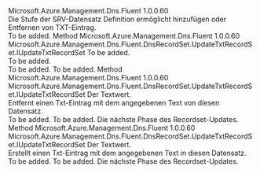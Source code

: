 <Type Name="IWithTxtRecordTextValue" FullName="Microsoft.Azure.Management.Dns.Fluent.DnsRecordSet.Update.IWithTxtRecordTextValue">
  <TypeSignature Language="C#" Value="public interface IWithTxtRecordTextValue" />
  <TypeSignature Language="ILAsm" Value=".class public interface auto ansi abstract IWithTxtRecordTextValue" />
  <TypeSignature Language="DocId" Value="T:Microsoft.Azure.Management.Dns.Fluent.DnsRecordSet.Update.IWithTxtRecordTextValue" />
  <TypeSignature Language="VB.NET" Value="Public Interface IWithTxtRecordTextValue" />
  <TypeSignature Language="F#" Value="type IWithTxtRecordTextValue = interface" />
  <AssemblyInfo>
    <AssemblyName>Microsoft.Azure.Management.Dns.Fluent</AssemblyName>
    <AssemblyVersion>1.0.0.60</AssemblyVersion>
  </AssemblyInfo>
  <Interfaces />
  <Docs>
    <summary>
            Die Stufe der SRV-Datensatz Definition ermöglicht hinzufügen oder Entfernen von TXT-Eintrag.
            </summary>
    <remarks>To be added.</remarks>
  </Docs>
  <Members>
    <Member MemberName="WithoutText">
      <MemberSignature Language="C#" Value="public Microsoft.Azure.Management.Dns.Fluent.DnsRecordSet.UpdateTxtRecordSet.IUpdateTxtRecordSet WithoutText (System.Collections.Generic.IList&lt;string&gt; textChunks);" />
      <MemberSignature Language="ILAsm" Value=".method public hidebysig newslot virtual instance class Microsoft.Azure.Management.Dns.Fluent.DnsRecordSet.UpdateTxtRecordSet.IUpdateTxtRecordSet WithoutText(class System.Collections.Generic.IList`1&lt;string&gt; textChunks) cil managed" />
      <MemberSignature Language="DocId" Value="M:Microsoft.Azure.Management.Dns.Fluent.DnsRecordSet.Update.IWithTxtRecordTextValue.WithoutText(System.Collections.Generic.IList{System.String})" />
      <MemberSignature Language="VB.NET" Value="Public Function WithoutText (textChunks As IList(Of String)) As IUpdateTxtRecordSet" />
      <MemberSignature Language="F#" Value="abstract member WithoutText : System.Collections.Generic.IList&lt;string&gt; -&gt; Microsoft.Azure.Management.Dns.Fluent.DnsRecordSet.UpdateTxtRecordSet.IUpdateTxtRecordSet" Usage="iWithTxtRecordTextValue.WithoutText textChunks" />
      <MemberType>Method</MemberType>
      <AssemblyInfo>
        <AssemblyName>Microsoft.Azure.Management.Dns.Fluent</AssemblyName>
        <AssemblyVersion>1.0.0.60</AssemblyVersion>
      </AssemblyInfo>
      <ReturnValue>
        <ReturnType>Microsoft.Azure.Management.Dns.Fluent.DnsRecordSet.UpdateTxtRecordSet.IUpdateTxtRecordSet</ReturnType>
      </ReturnValue>
      <Parameters>
        <Parameter Name="textChunks" Type="System.Collections.Generic.IList&lt;System.String&gt;" />
      </Parameters>
      <Docs>
        <param name="textChunks">To be added.</param>
        <summary>To be added.</summary>
        <returns>To be added.</returns>
        <remarks>To be added.</remarks>
      </Docs>
    </Member>
    <Member MemberName="WithoutText">
      <MemberSignature Language="C#" Value="public Microsoft.Azure.Management.Dns.Fluent.DnsRecordSet.UpdateTxtRecordSet.IUpdateTxtRecordSet WithoutText (string text);" />
      <MemberSignature Language="ILAsm" Value=".method public hidebysig newslot virtual instance class Microsoft.Azure.Management.Dns.Fluent.DnsRecordSet.UpdateTxtRecordSet.IUpdateTxtRecordSet WithoutText(string text) cil managed" />
      <MemberSignature Language="DocId" Value="M:Microsoft.Azure.Management.Dns.Fluent.DnsRecordSet.Update.IWithTxtRecordTextValue.WithoutText(System.String)" />
      <MemberSignature Language="VB.NET" Value="Public Function WithoutText (text As String) As IUpdateTxtRecordSet" />
      <MemberSignature Language="F#" Value="abstract member WithoutText : string -&gt; Microsoft.Azure.Management.Dns.Fluent.DnsRecordSet.UpdateTxtRecordSet.IUpdateTxtRecordSet" Usage="iWithTxtRecordTextValue.WithoutText text" />
      <MemberType>Method</MemberType>
      <AssemblyInfo>
        <AssemblyName>Microsoft.Azure.Management.Dns.Fluent</AssemblyName>
        <AssemblyVersion>1.0.0.60</AssemblyVersion>
      </AssemblyInfo>
      <ReturnValue>
        <ReturnType>Microsoft.Azure.Management.Dns.Fluent.DnsRecordSet.UpdateTxtRecordSet.IUpdateTxtRecordSet</ReturnType>
      </ReturnValue>
      <Parameters>
        <Parameter Name="text" Type="System.String" />
      </Parameters>
      <Docs>
        <param name="text">Der Textwert.</param>
        <summary>
            Entfernt einen Txt-Eintrag mit dem angegebenen Text von diesen Datensatz.
            </summary>
        <returns>To be added.</returns>
        <remarks>To be added.</remarks>
        <return>Die nächste Phase des Recordset-Updates.</return>
      </Docs>
    </Member>
    <Member MemberName="WithText">
      <MemberSignature Language="C#" Value="public Microsoft.Azure.Management.Dns.Fluent.DnsRecordSet.UpdateTxtRecordSet.IUpdateTxtRecordSet WithText (string text);" />
      <MemberSignature Language="ILAsm" Value=".method public hidebysig newslot virtual instance class Microsoft.Azure.Management.Dns.Fluent.DnsRecordSet.UpdateTxtRecordSet.IUpdateTxtRecordSet WithText(string text) cil managed" />
      <MemberSignature Language="DocId" Value="M:Microsoft.Azure.Management.Dns.Fluent.DnsRecordSet.Update.IWithTxtRecordTextValue.WithText(System.String)" />
      <MemberSignature Language="VB.NET" Value="Public Function WithText (text As String) As IUpdateTxtRecordSet" />
      <MemberSignature Language="F#" Value="abstract member WithText : string -&gt; Microsoft.Azure.Management.Dns.Fluent.DnsRecordSet.UpdateTxtRecordSet.IUpdateTxtRecordSet" Usage="iWithTxtRecordTextValue.WithText text" />
      <MemberType>Method</MemberType>
      <AssemblyInfo>
        <AssemblyName>Microsoft.Azure.Management.Dns.Fluent</AssemblyName>
        <AssemblyVersion>1.0.0.60</AssemblyVersion>
      </AssemblyInfo>
      <ReturnValue>
        <ReturnType>Microsoft.Azure.Management.Dns.Fluent.DnsRecordSet.UpdateTxtRecordSet.IUpdateTxtRecordSet</ReturnType>
      </ReturnValue>
      <Parameters>
        <Parameter Name="text" Type="System.String" />
      </Parameters>
      <Docs>
        <param name="text">Der Textwert.</param>
        <summary>
            Erstellt einen Txt-Eintrag mit dem angegebenen Text in diesen Datensatz.
            </summary>
        <returns>To be added.</returns>
        <remarks>To be added.</remarks>
        <return>Die nächste Phase des Recordset-Updates.</return>
      </Docs>
    </Member>
  </Members>
</Type>